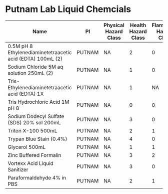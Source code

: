 # Putnam Lab Liquid Chemcials

| Name  | PI     | Physical Hazard Class | Health Hazard Class | Flammable Hazard Class | Instability Hazard Class | SDS Link | Purchase Link | Location|
|------|--------|----|-----|--------|--------|---|------|---|
| 0.5M pH 8 Ethylenediaminetetraacetic acid (EDTA) 100mL (2) | PUTNAM | NA | 2  | 0 | 0 | [x](https://www.fishersci.com/store/msds?partNumber=BP2482100&productDescription=0.5+M+EDTA+PH+8.0+100ML&vendorId=VN00033897&countryCode=US&language=en) | [x](https://www.fishersci.com/shop/products/ethylenediaminetetraacetic-acid-0-5m-solution-ph-8-0-fisher-bioreagents-4/BP2482100?searchHijack=true&searchTerm=BP2482100&searchType=RAPID&matchedCatNo=BP2482100) | J3|
| Sodium Chloride 5M aq solution 250mL (2) | PUTNAM | NA| 1 | 0 | 0 | [x](https://www.fishersci.com/store/msds?partNumber=AAJ61890AK&productDescription=SOD+CLRIDE+5M+AQ.+SOLN.+250ML&vendorId=VN00024248&countryCode=US&language=en)  | [x](https://www.fishersci.com/shop/products/sodium-chloride-5m-aq-soln-autoclaved/AAJ61890AK#?keyword=Sodium+chloride+5M+aq.+soln.+autoclaved)  |J3|
| Tris- Ethylenediaminetetraacetic acid (EDTA) 1X | PUTNAM | NA  | 1 | NA  | NA  | [x](https://www.fishersci.com/store/msds?partNumber=BP24731&productDescription=1X+TRIS+EDTA+PH+8.0+TE+1L&vendorId=VN00033897&countryCode=US&language=en) | [x](https://www.fishersci.com/shop/products/tris-edta-1x-solution-ph-8-0-molecular-biology-fisher-bioreagents-3/bp24731#?keyword=BP24731)  |J3|
| Tris Hydrochloric Acid 1M pH 8 | PUTNAM | NA | 0 | 0 | 0 | [x](https://digitalassets.avantorsciences.com/adaptivemedia/rendition?id=d9db51f3812531c05de15119ee061f544618c286&vid=b68b8aecd14b4c4e1927b5f3a0139a9af824f0b2&prid=original&clid=SAPDAM) | [x](https://us.vwr.com/store/product/7437477/tris-buffer-1m-sterile-solution-ph-8-0-vwr)  |J3|
| Sodium Dodecyl Sulfate (SDS) 20% sol 200mL| PUTNAM | NA | 3 | 0 | 0  | [x](https://www.fishersci.com/store/msds?partNumber=BP1311200&productDescription=SODUUM+DODECYL+SULFATE+200ML&vendorId=VN00033897&countryCode=US&language=en) | [x](https://www.fishersci.com/shop/products/sodium-dodecyl-sulfate-20-solution-electrophoresis-molecular-biology-fisher-bioreagents-2/BP1311200?searchHijack=true&searchTerm=BP1311200&searchType=RAPID&matchedCatNo=BP1311200)  |J3|
| Triton X-100 500mL | PUTNAM | NA | 2 | 1 | 1  | [x](https://www.fishersci.com/store/msds?partNumber=BP151500&productDescription=TRITON+X-100+500ML&vendorId=VN00033897&countryCode=US&language=en) | [x](https://www.fishersci.com/shop/products/triton-x-100-electrophoresis-fisher-bioreagents-2/BP151500#?keyword=BP151500)|J3|
| Trypan Blue Stain (0.4%)| PUTNAM | NA| 4 | 0| 0 | [x](https://www.thermofisher.com/document-connect/document-connect.html?url=https%3A%2F%2Fassets.thermofisher.com%2FTFS-Assets%2FLSG%2FSDS%2F15250061_MTR-NALT_EN.pdf&title=MTUyNTAwNjE=) | [x](https://www.fishersci.com/shop/products/trypan-blue-stain/15250061) |J3|
| Glycerol 500mL | PUTNAM | NA| 1 | 1 | 1  | [x](https://www.fishersci.com/store/msds?partNumber=G33500&productDescription=GLYCEROL+CERTIFIED+ACS+500ML&vendorId=VN00033897&countryCode=US&language=en)  | [x](https://www.fishersci.com/shop/products/glycerol-certified-acs-fisher-chemical-6/G33500?searchHijack=true&searchTerm=G33500&searchType=RAPID&matchedCatNo=G33500) |J3|
|Zinc Buffered Formalin|PUTNAM|NA|3|2|1|[x](https://www.statlab.com/pdfs/sds/SDS_Buffered_Zinc_Formalin_V1.1.pdf)|[x](https://www.fishersci.com/shop/products/z-fix-zinc-fixative-5-gal/NC9378601)|J9|
|Vortexx Acid Liquid Sanitizer|PUTNAM|NA|3|0|1|[x](https://assets.pim.ecolab.com/media/Original/10000/AR-Z8-923318-04-VORTEXX.PDF)|Kelly Lab Supply|J7|
|Paraformaldehyde 4% in PBS|PUTNAM|NA|2|1|0|[x](https://www.fishersci.com/store/msds?partNumber=AAJ61899AK&productDescription=PARAFORMALDEHYDE+4%25+IN+P+250ML&vendorId=VN00024248&countryCode=US&language=en)|[x](https://www.fishersci.com/shop/products/paraformaldehyde-4-pbs/AAJ61899AK)|
